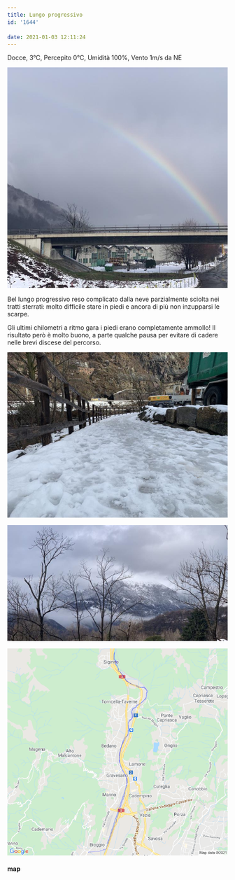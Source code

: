 ```yaml
---
title: Lungo progressivo
id: '1644'

date: 2021-01-03 12:11:24
---
```


Docce, 3°C, Percepito 0°C, Umidità 100%, Vento 1m/s da NE

![image](/images/2021/08/IMG_3275.jpg)

Bel lungo progressivo reso complicato dalla neve parzialmente sciolta nei tratti sterrati: molto difficile stare in piedi e ancora di più non inzupparsi le scarpe.

Gli ultimi chilometri a ritmo gara i piedi erano completamente ammollo! Il risultato però è molto buono, a parte qualche pausa per evitare di cadere nelle brevi discese del percorso.

![image](/images/2021/08/IMG_3276.jpg)

![image](/images/2021/08/IMG_3277.jpg)

 
![image](/images/2021/08/20210103-activity-map.png)

#### map
